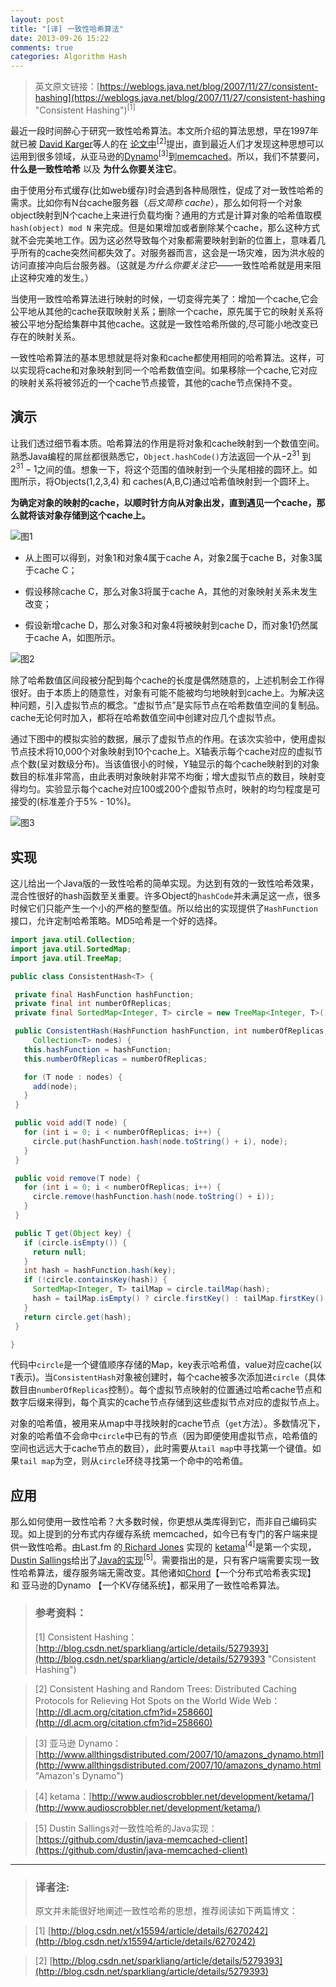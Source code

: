 ```yaml
---
layout: post
title: "[译] 一致性哈希算法"
date: 2013-09-26 15:22
comments: true
categories: Algorithm Hash
---
```


>英文原文链接：[https://weblogs.java.net/blog/2007/11/27/consistent-hashing](https://weblogs.java.net/blog/2007/11/27/consistent-hashing "Consistent Hashing")<sup>[1]</sup>

最近一段时间醉心于研究一致性哈希算法。本文所介绍的算法思想，早在1997年就已被 [David Karger](http://people.csail.mit.edu/karger/)等人的在 [论文中](http://dl.acm.org/citation.cfm?id=258660 "Consistent Hashing and Random Trees: Distributed Caching Protocols for Relieving Hot Spots on the World Wide Web")<sup>[2]</sup>提出，直到最近人们才发现这种思想可以运用到很多领域，从亚马逊的[Dynamo](http://www.allthingsdistributed.com/2007/10/amazons_dynamo.html "Amazon's Dynamo")<sup>[3]</sup>到[memcached](http://memcached.org/ "memcached")。所以，我们不禁要问，**什么是一致性哈希** 以及 **为什么你要关注它**。

<!--more-->

由于使用分布式缓存(比如web缓存)时会遇到各种局限性，促成了对一致性哈希的需求。比如你有N台cache服务器（_后文简称 cache_），那么如何将一个对象object映射到N个cache上来进行负载均衡？通用的方式是计算对象的哈希值取模 ``hash(object) mod N`` 来完成。但是如果增加或者删除某个cache，那么这种方式就不会完美地工作。因为这必然导致每个对象都需要映射到新的位置上，意味着几乎所有的cache突然间都失效了。对服务器而言，这会是一场灾难，因为洪水般的访问直接冲向后台服务器。（这就是*为什么你要关注它*——一致性哈希就是用来阻止这种灾难的发生。）

当使用一致性哈希算法进行映射的时候，一切变得完美了：增加一个cache,它会公平地从其他的cache获取映射关系；删除一个cache，原先属于它的映射关系将被公平地分配给集群中其他cache。这就是一致性哈希所做的,尽可能小地改变已存在的映射关系。

一致性哈希算法的基本思想就是将对象和cache都使用相同的哈希算法。这样，可以实现将cache和对象映射到同一个哈希数值空间。如果移除一个cache,它对应的映射关系将被邻近的一个cache节点接管，其他的cache节点保持不变。

## 演示

让我们透过细节看本质。哈希算法的作用是将对象和cache映射到一个数值空间。熟悉Java编程的屌丝都很熟悉它，``Object.hashCode()``方法返回一个从$-2^{31}$ 到 $2^{31}-1$之间的值。想象一下，将这个范围的值映射到一个头尾相接的圆环上。如图所示，将Objects(1,2,3,4) 和 caches(A,B,C)通过哈希值映射到一个圆环上。

**为确定对象的映射的cache，以顺时针方向从对象出发，直到遇见一个cache，那么就将该对象存储到这个cache上。**

![图1](/images/post/algorithm/hash_1.png)

- 从上图可以得到，对象1和对象4属于cache A，对象2属于cache B，对象3属于cache C；

- 假设移除cache C，那么对象3将属于cache A，其他的对象映射关系未发生改变；

- 假设新增cache D，那么对象3和对象4将被映射到cache D，而对象1仍然属于cache A，如图所示。

![图2](/images/post/algorithm/hash_2.png)


除了哈希数值区间段被分配到每个cache的长度是偶然随意的，上述机制会工作得很好。由于本质上的随意性，对象有可能不能被均匀地映射到cache上。为解决这种问题，引入虚拟节点的概念。“虚拟节点”是实际节点在哈希数值空间的复制品。cache无论何时加入，都将在哈希数值空间中创建对应几个虚拟节点。

通过下图中的模拟实验的数据，展示了虚拟节点的作用。在该次实验中，使用虚拟节点技术将10,000个对象映射到10个cache上。X轴表示每个cache对应的虚拟节点个数(呈对数级分布)。当该值很小的时候，Y轴显示的每个cache映射到的对象数目的标准非常高，由此表明对象映射非常不均衡；增大虚拟节点的数目，映射变得均匀。实验显示每个cache对应100或200个虚拟节点时，映射的均匀程度是可接受的(标准差介于5% - 10%)。

![图3](/images/post/algorithm/hash_3.png)


## 实现
这儿给出一个Java版的一致性哈希的简单实现。为达到有效的一致性哈希效果，混合性很好的hash函数至关重要。许多Object的``hashCode``并未满足这一点，很多时候它们只能产生一个小的严格的整型值。所以给出的实现提供了``HashFunction``接口，允许定制哈希策略。MD5哈希是一个好的选择。

```java
import java.util.Collection;
import java.util.SortedMap;
import java.util.TreeMap;

public class ConsistentHash<T> {

 private final HashFunction hashFunction;
 private final int numberOfReplicas;
 private final SortedMap<Integer, T> circle = new TreeMap<Integer, T>();

 public ConsistentHash(HashFunction hashFunction, int numberOfReplicas,
     Collection<T> nodes) {
   this.hashFunction = hashFunction;
   this.numberOfReplicas = numberOfReplicas;

   for (T node : nodes) {
     add(node);
   }
 }

 public void add(T node) {
   for (int i = 0; i < numberOfReplicas; i++) {
     circle.put(hashFunction.hash(node.toString() + i), node);
   }
 }

 public void remove(T node) {
   for (int i = 0; i < numberOfReplicas; i++) {
     circle.remove(hashFunction.hash(node.toString() + i));
   }
 }

 public T get(Object key) {
   if (circle.isEmpty()) {
     return null;
   }
   int hash = hashFunction.hash(key);
   if (!circle.containsKey(hash)) {
     SortedMap<Integer, T> tailMap = circle.tailMap(hash);
     hash = tailMap.isEmpty() ? circle.firstKey() : tailMap.firstKey();
   }
   return circle.get(hash);
 }

}

```

代码中``circle``是一个键值顺序存储的Map，key表示哈希值，value对应cache(以``T``表示)。当``ConsistentHash``对象被创建时，每个cache被多次添加进``circle``（具体数目由``numberOfReplicas``控制）。每个虚拟节点映射的位置通过哈希cache节点和数字后缀来得到，每个真实的cache节点存储到这些虚拟节点对应的虚拟节点上。

对象的哈希值，被用来从map中寻找映射的cache节点（``get``方法）。多数情况下，对象的哈希值不会命中``circle``中已有的节点（因为即便使用虚拟节点，哈希值的空间也远远大于cache节点的数目），此时需要从``tail map``中寻找第一个键值。如果``tail map``为空，则从``circle``环绕寻找第一个命中的哈希值。

## 应用

那么如何使用一致性哈希？大多数时候，你更想从类库得到它，而非自己编码实现。如上提到的分布式内存缓存系统 memcached，如今已有专门的客户端来提供一致性哈希。由Last.fm 的[ Richard Jones](http://www.last.fm/user/RJ/) 实现的 [ketama](http://www.audioscrobbler.net/development/ketama/)<sup>[4]</sup>是第一个实现，[Dustin Sallings](http://bleu.west.spy.net/~dustin/)给出了[Java的实现](https://github.com/dustin/java-memcached-client)<sup>[5]</sup>。需要指出的是，只有客户端需要实现一致性哈希算法，缓存服务端无需改变。其他诸如[Chord](https://github.com/sit/dht/wiki)【一个分布式哈希表实现】 和 亚马逊的Dynamo 【一个KV存储系统】，都采用了一致性哈希算法。

>### 参考资料： 
>[1] Consistent Hashing：[http://blog.csdn.net/sparkliang/article/details/5279393](http://blog.csdn.net/sparkliang/article/details/5279393 "Consistent Hashing")

>[2] Consistent Hashing and Random Trees: Distributed Caching Protocols for Relieving Hot Spots on the World Wide Web：[http://dl.acm.org/citation.cfm?id=258660](http://dl.acm.org/citation.cfm?id=258660)

>[3] 亚马逊 Dynamo：[http://www.allthingsdistributed.com/2007/10/amazons_dynamo.html](http://www.allthingsdistributed.com/2007/10/amazons_dynamo.html "Amazon's Dynamo")

>[4] ketama：[http://www.audioscrobbler.net/development/ketama/](http://www.audioscrobbler.net/development/ketama/)

>[5] Dustin Sallings对一致性哈希的Java实现：[https://github.com/dustin/java-memcached-client](https://github.com/dustin/java-memcached-client)

--------

>### 译者注:  
>原文并未能很好地阐述一致性哈希的思想，推荐阅读如下两篇博文：

>[1]  [http://blog.csdn.net/x15594/article/details/6270242](http://blog.csdn.net/x15594/article/details/6270242)

>[2]  [http://blog.csdn.net/sparkliang/article/details/5279393](http://blog.csdn.net/sparkliang/article/details/5279393)













